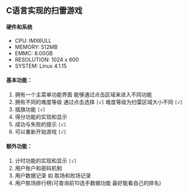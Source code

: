 ## C语言实现的扫雷游戏 

#### 硬件和系统
- CPU: IMX6ULL
- MEMORY: 512MB
- EMMC: 8.00GB
- RESOLUTION: 1024 x 600
- SYSTEM: Linux 4.1.15

#### 基本功能：

1. 拥有一个主菜单功能界面 能够通过点击区域来进入不同功能 
2. 拥有不同的难度等级 通过点击选择 `[√]`
    难度等级为扫雷区域大小不同 `[√]`
3. 插旗功能 `[√]`
4. 得分功能的实现和显示 
5. 成功与失败的提示 `[√]`
6. 可以重新开始游戏 `[√]`

#### 额外功能： 

1. 计时功能的实现和显示 `[√]`
2. 用户账户和密码机制 
3. 用户数据记录 如 胜场和败场记录 
4. 用户胜场排行榜(可查询前10选手数据功能 最好能看自己的排名)